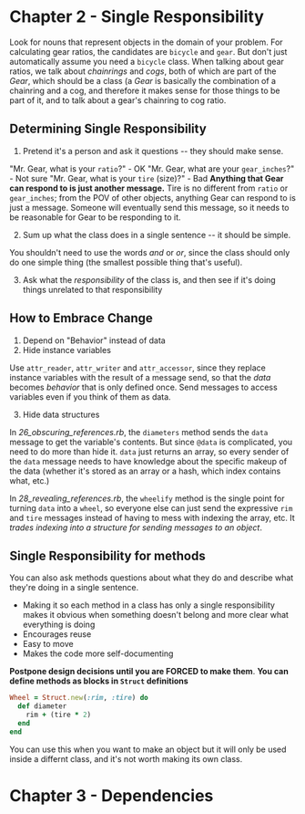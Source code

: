 # Chapter 2 - Single Responsibility
Look for nouns that represent objects in the domain of your problem.  For
calculating gear ratios, the candidates are ``bicycle`` and ``gear``.  But
don't just automatically assume you need a ``bicycle`` class.  When talking
about gear ratios, we talk about *chainrings* and *cogs*, both of which are
part of the *Gear*, which should be a class (a *Gear* is basically the
combination of a chainring and a cog, and therefore it makes sense for those
things to be part of it, and to talk about a gear's chainring to cog ratio.

## Determining Single Responsibility
1. Pretend it's a person and ask it questions -- they should make sense.

"Mr. Gear, what is your ``ratio``?" - OK
"Mr. Gear, what are your ``gear_inches``?" - Not sure
"Mr. Gear, what is your ``tire`` (size)?" - Bad
**Anything that Gear can respond to is just another message.**  Tire is no
different from ``ratio`` or ``gear_inches``; from the POV of other objects,
anything Gear can respond to is just a message.  Someone will eventually send
this message, so it needs to be reasonable for Gear to be responding to it.

2. Sum up what the class does in a single sentence -- it should be simple.

You shouldn't need to use the words *and* or *or*, since the class should
only do one simple thing (the smallest possible thing that's useful).

3. Ask what the *responsibility* of the class is, and then see if it's doing
things unrelated to that responsibility

## How to Embrace Change
1. Depend on "Behavior" instead of data
2. Hide instance variables

Use ``attr_reader``, ``attr_writer`` and ``attr_accessor``, since they replace
instance variables with the result of a message send, so that the *data*
becomes *behavior* that is only defined once.  Send messages to access variables
even if you think of them as data.

3. Hide data structures

In *26_obscuring_references.rb*, the ``diameters`` method sends the ``data``
message to get the variable's contents.  But since ``@data`` is complicated,
you need to do more than hide it.  ``data`` just returns an array, so every
sender of the ``data`` message needs to have knowledge about the specific
makeup of the data (whether it's stored as an array or a hash, which index
contains what, etc.)

In *28_revealing_references.rb*, the ``wheelify`` method is the single point
for turning ``data`` into a ``wheel``, so everyone else can just send the
expressive ``rim`` and ``tire`` messages instead of having to mess with
indexing the array, etc.  It *trades indexing into a structure for sending 
messages to an object*.

## Single Responsibility for methods
You can also ask methods questions about what they do and describe what they're
doing in a single sentence.
* Making it so each method in a class has only a single responsibility makes
it obvious when something doesn't belong and more clear what everything is doing
* Encourages reuse
* Easy to move
* Makes the code more self-documenting

**Postpone design decisions until you are FORCED to make them**.
**You can define methods as blocks in ``Struct`` definitions**
```Ruby
Wheel = Struct.new(:rim, :tire) do
  def diameter
    rim + (tire * 2)
  end
end
```

You can use this when you want to make an object but it will only be used
inside a differnt class, and it's not worth making its own class.

# Chapter 3 - Dependencies
























































